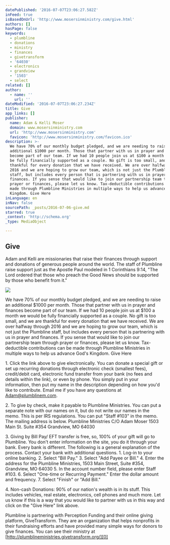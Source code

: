 ```yaml
---
datePublished: '2016-07-07T23:06:27.582Z'
inFeed: true
isBasedOnUrl: 'http://www.mosersinministry.com/give.html'
authors: []
hasPage: false
keywords:
  - plumbline
  - donations
  - ministry
  - finances
  - givetransform
  - '64030'
  - electronics
  - grandview
  - '1503'
  - select
related: []
author:
  - name: ''
    url: ''
dateModified: '2016-07-07T23:06:27.234Z'
title: Give
app_links: []
publisher:
  name: Adam & Kelli Moser
  domain: www.mosersinministry.com
  url: 'http://www.mosersinministry.com'
  favicon: 'http://www.mosersinministry.com/favicon.ico'
description: >-
  We have 70% of our monthly budget pledged, and we are needing to raise an
  additional $1000 per month. Those that partner with us in prayer and finances
  become part of our team. If we had 10 people join us at $100 a month we would
  be fully financially supported as a couple. No gift is too small, and we are
  thankful for every donation that we have received. We are over halfway through
  2016 and we are hoping to grow our team, which is not just the Plumbline
  staff, but includes every person that is partnering with us in prayer and
  finances. If you sense that would like to join our partnership team through
  prayer or finances, please let us know. Tax-deductible contributions can be
  made through Plumbline Ministries in multiple ways to help us advance God’s
  Kingdom. Give Here 
inLanguage: en
inNav: false
sourcePath: _posts/2016-07-06-give.md
starred: true
_context: 'http://schema.org'
_type: MediaObject

---
```

<article style=""><h1>Give</h1><p>Adam and Kelli are missionaries that raise their finances through support and donations of generous people around the world. The staff of Plumbline raise support just as the Apostle Paul modeled in 1 Corinthians 9:14, "The Lord ordered that those who preach the Good News should be supported by those who benefit from it." </p></article>

![](https://s3-us-west-2.amazonaws.com/the-grid-img/p/33d86e0cca4df52600fe19dbcab25ba8c4092b8c.jpg)

We have 70% of our monthly budget pledged, and we are needing to raise an additional $1000 per month. Those that partner with us in prayer and finances become part of our team. If we had 10 people join us at $100 a month we would be fully financially supported as a couple. No gift is too small, and we are thankful for every donation that we have received. We are over halfway through 2016 and we are hoping to grow our team, which is not just the Plumbline staff, but includes every person that is partnering with us in prayer and finances. If you sense that would like to join our partnership team through prayer or finances, please let us know. Tax-deductible contributions can be made through Plumbline Ministries in multiple ways to help us advance God's Kingdom. Give Here 

1\. Click the link above to give electronically. You can donate a special gift or set up recurring donations through electronic check (smallest fees), credit/debit card, electronic fund transfer from your bank (no fees and details within the link), or even by phone. You simply put in your information, then put my name in the description depending on how you'd like to contribute. Email me if you have any questions at Adam@plumblinem.com. 

2\. To give by check, make it payable to Plumbline Ministries. You can put a separate note with our names on it, but do not write our names in the memo. This is per IRS regulations. You can put "Staff \#103" in the memo. The mailing address is below. Plumbline Ministries C/O Adam Moser 1503 Main St. Suite \#354 Grandview, MO 64030 

3\. Giving by Bill Pay/ EFT transfer is free, so, 100% of your gift will go to Plumbline. You don't enter information on the site, you do it through your bank. Every bank is different. The following is a general explanation of the process. Contact your bank with additional questions. 1\. Log-in to your online banking. 2\. Select "Bill Pay." 3\. Select "Add Payee or Bill." 4\. Enter the address for the Plumbline Ministries, 1503 Main Street, Suite \#354, Grandview, MO 64030 5\. In the account number field, please enter Staff \#103\. 6\. Select "One-time or Recurring Payment." Enter the dollar amount and frequency. 7\. Select "Finish" or "Add Bill." 

4\. Non-cash Donations: 90% of our nation's wealth is in its stuff. This includes vehicles, real estate, electronics, cell phones and much more. Let us know if this is a way that you would like to partner with us in this way and click on the "Give Here" link above. 

Plumbline is partnering with Perception Funding and their online giving platform, GiveTransform. They are an organization that helps nonprofits in their fundraising efforts and have provided many simple ways for donors to give finances. You can see their ministry at [http://plumblineministries.givetransform.org/][0]

[0]: http://plumblineministries.givetransform.org/